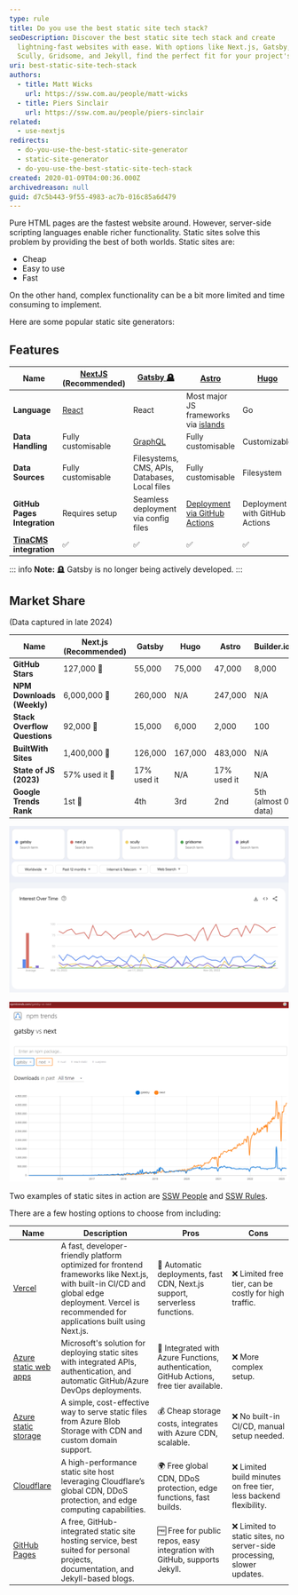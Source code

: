 ```yaml
---
type: rule
title: Do you use the best static site tech stack?
seoDescription: Discover the best static site tech stack and create
  lightning-fast websites with ease. With options like Next.js, Gatsby, Astro,
  Scully, Gridsome, and Jekyll, find the perfect fit for your project's needs.
uri: best-static-site-tech-stack
authors:
  - title: Matt Wicks
    url: https://ssw.com.au/people/matt-wicks
  - title: Piers Sinclair
    url: https://ssw.com.au/people/piers-sinclair
related:
  - use-nextjs
redirects:
  - do-you-use-the-best-static-site-generator
  - static-site-generator
  - do-you-use-the-best-static-site-tech-stack
created: 2020-01-09T04:00:36.000Z
archivedreason: null
guid: d7c5b443-9f55-4983-ac7b-016c85a6d479
---
```

Pure HTML pages are the fastest website around. However, server-side scripting languages enable richer functionality. Static sites solve this problem by providing the best of both worlds. Static sites are:

<!--endintro-->

* Cheap
* Easy to use
* Fast

On the other hand, complex functionality can be a bit more limited and time consuming to implement.

Here are some popular static site generators:

## Features

| **Name**                                   | [NextJS](https://nextjs.org/) (Recommended) | [Gatsby 🪦](https://www.gatsbyjs.com/)         | [Astro](https://astro.build/)                                                         | [Hugo](https://gohugo.io/)     | [Builder.io](https://www.builder.io/) |
| ------------------------------------------ | ------------------------------------------- | ---------------------------------------------- | ------------------------------------------------------------------------------------- | ------------------------------ | ------------------------------------- |
| **Language**                               | [React](https://reactjs.org/)               | React                                          | Most major JS frameworks via [islands](https://docs.astro.build/en/concepts/islands/) | Go                             | Customizable                          |
| **Data Handling**                          | Fully customisable                          | [GraphQL](https://graphql.org/)                | Fully customisable                                                                    | Customizable                   | Fully customisable                    |
| **Data Sources**                           | Fully customisable                          | Filesystems, CMS, APIs, Databases, Local files | Fully customisable                                                                    | Filesystem                     | CMS, APIs, Customizable               |
| **GitHub Pages Integration**               | Requires setup                              | Seamless deployment via config files           | [Deployment via GitHub Actions](https://docs.astro.build/en/guides/deploy/github/)    | Deployment with GitHub Actions | Customizable                          |
| **[TinaCMS](https://tina.io) integration** | ✅                                           | ✅                                              | ✅                                                                                     | ✅                              | ✅                                     |

::: info
**Note:** 🪦 Gatsby is no longer being actively developed.
:::

## Market Share

(Data captured in late 2024)

| **Name**                     | **Next.js (Recommended)** | **Gatsby**  | **Hugo** | **Astro**   | **Builder.io**      |
| ---------------------------- | ------------------------- | ----------- | -------- | ----------- | ------------------- |
| **GitHub Stars**             | 127,000 👑                | 55,000      | 75,000   | 47,000      | 8,000               |
| **NPM Downloads (Weekly)**   | 6,000,000 👑              | 260,000     | N/A      | 247,000     | N/A                 |
| **Stack Overflow Questions** | 92,000 👑                 | 15,000      | 6,000    | 2,000       | 100                 |
| **BuiltWith Sites**          | 1,400,000 👑              | 126,000     | 167,000  | 483,000     | N/A                 |
| **State of JS (2023)**       | 57% used it 👑            | 17% used it | N/A      | 17% used it | N/A                 |
| **Google Trends Rank**       | 1st 👑                    | 4th         | 3rd      | 2nd         | 5th (almost 0 data) |

![Figure: Google trends for the above SSGs. In a substantial lead is NextJS, followed by Gatsby](google-trends-nextjs.png)

![Figure: NextJS and Gatsby are the major competitors that have been duking it out, lately Next.js has exploded in popularity](GatsbyVsNextjs.png)

Two examples of static sites in action are [SSW People](https://www.ssw.com.au/people/) and [SSW Rules](https://www.ssw.com.au/rules/).

There are a few hosting options to choose from including:

| Name                      | Description | Pros | Cons |
|---------------------------|-------------|------|------|
| [Vercel](https://vercel.com/) | A fast, developer-friendly platform optimized for frontend frameworks like Next.js, with built-in CI/CD and global edge deployment. Vercel is recommended for applications built using Next.js. | 🚀 Automatic deployments, fast CDN, Next.js support, serverless functions. | ❌ Limited free tier, can be costly for high traffic. |
| [Azure static web apps](https://azure.microsoft.com/en-us/services/app-service/static/?WT.mc_id=AZ-MVP-33518) | Microsoft's solution for deploying static sites with integrated APIs, authentication, and automatic GitHub/Azure DevOps deployments. | 🔄 Integrated with Azure Functions, authentication, GitHub Actions, free tier available. | ❌ More complex setup. |
| [Azure static storage](https://docs.microsoft.com/en-us/azure/storage/blobs/storage-blob-static-website?WT.mc_id=AZ-MVP-33518) | A simple, cost-effective way to serve static files from Azure Blob Storage with CDN and custom domain support. | 💰 Cheap storage costs, integrates with Azure CDN, scalable. | ❌ No built-in CI/CD, manual setup needed. |
| [Cloudflare](https://pages.cloudflare.com/) | A high-performance static site host leveraging Cloudflare’s global CDN, DDoS protection, and edge computing capabilities. | 🌍 Free global CDN, DDoS protection, edge functions, fast builds. | ❌ Limited build minutes on free tier, less backend flexibility. |
| [GitHub Pages](https://pages.github.com/) | A free, GitHub-integrated static site hosting service, best suited for personal projects, documentation, and Jekyll-based blogs. | 🆓 Free for public repos, easy integration with GitHub, supports Jekyll. | ❌ Limited to static sites, no server-side processing, slower updates. |
